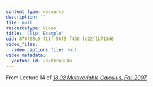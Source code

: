```yaml
---
content_type: resource
description: ''
file: null
resourcetype: Video
title: 'Clip: Example'
uid: 876768c5-f11f-56f5-f436-1e22f1b713d6
video_files:
  video_captions_file: null
video_metadata:
  youtube_id: 23xbkrpQuAo
---
```


From Lecture 14 of [_18.02 Multivariable Calculus, Fall 2007_](/courses/18-02-multivariable-calculus-fall-2007/pages/video-lectures)